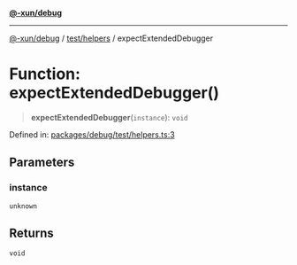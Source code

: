 [**@-xun/debug**](../../../README.md)

***

[@-xun/debug](../../../README.md) / [test/helpers](../README.md) / expectExtendedDebugger

# Function: expectExtendedDebugger()

> **expectExtendedDebugger**(`instance`): `void`

Defined in: [packages/debug/test/helpers.ts:3](https://github.com/Xunnamius/rejoinder/blob/6a2f2c964cfd9707e5829cabd8d4be94ce6acda1/packages/debug/test/helpers.ts#L3)

## Parameters

### instance

`unknown`

## Returns

`void`
